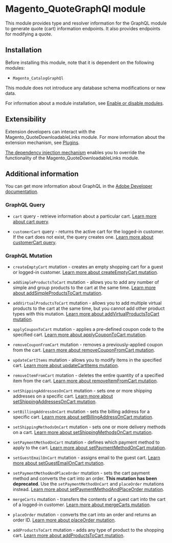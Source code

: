 # Magento_QuoteGraphQl module

This module provides type and resolver information for the GraphQL module to generate quote (cart) information endpoints.
It also provides endpoints for modifying a quote.

## Installation

Before installing this module, note that it is dependent on the following modules:

- `Magento_CatalogGraphQl`

This module does not introduce any database schema modifications or new data.

For information about a module installation, see [Enable or disable modules](https://experienceleague.adobe.com/en/docs/commerce-operations/installation-guide/tutorials/manage-modules).

## Extensibility

Extension developers can interact with the Magento_QuoteDownloadableLinks module. For more information about the extension mechanism, see [Plugins](https://developer.adobe.com/commerce/php/development/components/plugins/).

[The dependency injection mechanism](https://developer.adobe.com/commerce/php/development/components/dependency-injection/) enables you to override the functionality of the Magento_QuoteDownloadableLinks module.

## Additional information

You can get more information about GraphQL in the [Adobe Developer documentation](https://developer.adobe.com/commerce/webapi/graphql/).

### GraphQL Query

- `cart` query - retrieve information about a particular cart.
  [Learn more about cart query](https://developer.adobe.com/commerce/webapi/graphql/schema/cart/queries/cart/).
  
- `customerCart` query - returns the active cart for the logged-in customer. If the cart does not exist, the query creates one.
  [Learn more about customerCart query](https://developer.adobe.com/commerce/webapi/graphql/schema/customer/queries/cart/).

### GraphQL Mutation

- `createEmptyCart` mutation - creates an empty shopping cart for a guest or logged-in customer.
  [Learn more about createEmptyCart mutation](https://developer.adobe.com/commerce/webapi/graphql/schema/cart/mutations/create-empty-cart/).

- `addSimpleProductsToCart` mutation - allows you to add any number of simple and group products to the cart at the same time.
  [Learn more about addSimpleProductsToCart mutation](https://developer.adobe.com/commerce/webapi/graphql/schema/cart/mutations/add-simple-products/).

- `addVirtualProductsToCart` mutation - allows you to add multiple virtual products to the cart at the same time, but you cannot add other product types with this mutation.
  [Learn more about addVirtualProductsToCart mutation](https://developer.adobe.com/commerce/webapi/graphql/schema/cart/mutations/add-virtual-products/).

- `applyCouponToCart` mutation - applies a pre-defined coupon code to the specified cart.
  [Learn more about applyCouponToCart mutation](https://developer.adobe.com/commerce/webapi/graphql/schema/cart/mutations/apply-coupon/).

- `removeCouponFromCart` mutation - removes a previously-applied coupon from the cart.
  [Learn more about removeCouponFromCart mutation](https://developer.adobe.com/commerce/webapi/graphql/schema/cart/mutations/remove-coupon/).

- `updateCartItems` mutation - allows you to modify items in the specified cart.
  [Learn more about updateCartItems mutation](https://developer.adobe.com/commerce/webapi/graphql/schema/cart/mutations/update-items/).

- `removeItemFromCart` mutation - deletes the entire quantity of a specified item from the cart.
  [Learn more about removeItemFromCart mutation](https://developer.adobe.com/commerce/webapi/graphql/schema/cart/mutations/remove-item/).

- `setShippingAddressesOnCart` mutation - sets one or more shipping addresses on a specific cart.
  [Learn more about setShippingAddressesOnCart mutation](https://developer.adobe.com/commerce/webapi/graphql/schema/cart/mutations/set-shipping-address/).

- `setBillingAddressOnCart` mutation - sets the billing address for a specific cart.
  [Learn more about setBillingAddressOnCart mutation](https://developer.adobe.com/commerce/webapi/graphql/schema/cart/mutations/set-billing-address/).

- `setShippingMethodsOnCart` mutation - sets one or more delivery methods on a cart.
  [Learn more about setShippingMethodsOnCart mutation](https://developer.adobe.com/commerce/webapi/graphql/schema/cart/mutations/set-shipping-method/).

- `setPaymentMethodOnCart` mutation - defines which payment method to apply to the cart.
  [Learn more about setPaymentMethodOnCart mutation](https://developer.adobe.com/commerce/webapi/graphql/schema/cart/mutations/set-payment-method/).

- `setGuestEmailOnCart` mutation - assigns email to the guest cart.
  [Learn more about setGuestEmailOnCart mutation](https://developer.adobe.com/commerce/webapi/graphql/schema/cart/mutations/set-guest-email/).

- `setPaymentMethodAndPlaceOrder` mutation - sets the cart payment method and converts the cart into an order. **This mutation has been deprecated**. Use the `setPaymentMethodOnCart` and `placeOrder` mutations instead.
  [Learn more about setPaymentMethodAndPlaceOrder mutation](https://developer.adobe.com/commerce/webapi/graphql/schema/cart/mutations/set-payment-place-order/).

- `mergeCarts` mutation - transfers the contents of a guest cart into the cart of a logged-in customer.
  [Learn more about mergeCarts mutation](https://developer.adobe.com/commerce/webapi/graphql/schema/cart/mutations/merge/).

- `placeOrder` mutation - converts the cart into an order and returns an order ID.
  [Learn more about placeOrder mutation](https://developer.adobe.com/commerce/webapi/graphql/schema/cart/mutations/place-order/).

- `addProductsToCart` mutation - adds any type of product to the shopping cart.
  [Learn more about addProductsToCart mutation](https://developer.adobe.com/commerce/webapi/graphql/schema/cart/mutations/add-products/).
  